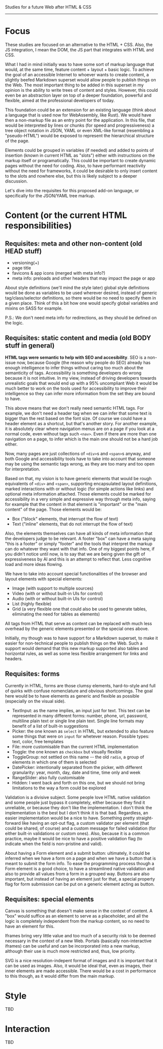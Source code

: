 Studies for a future Web after HTML &amp; CSS

---
# Focus

These studies are focused on an alternative to the HTML + CSS. Also, the JS integration, I mean the DOM, the JS part that integrates with HTML and CSS.

What I had in mind initially was to have some sort of markup language that would, at the same time, feature content + layout + basic logic. To achieve the goal of an accessible Internet to whoever wants to create content, a slightly beefed Markdown superset would allow people to publish things on the Web. The most important thing to be added in this superset in my opinion is the ability to write trees of content and styles. However, this could even be an abstraction layer on top of a deeper foundation, powerful and flexible, aimed at the professional developers of today.

This foundation could be an extension for an existing language (think about a language that is used now for WebAssembly, like Rust). We would have then a non-markup file as an entry point for the application. In this file, that would be interpreted by lines or chunks (for speed and progressiveness) a tree object notation in JSON, YAML or even XML-like format (resembling a "pseudo-HTML") would be exposed to represent the hierarchical structure of the page.

Elements could be grouped in variables (if needed) and added to points of insertion (known in current HTML as "slots") either with instructions on the markup itself or programatically. This could be important to create dynamic pages without the need for coding. Also, to have performant reactivity without the need for frameworks, it could be desirable to only insert content to the slots and nowhere else, but this is likely subject to a deeper discussion.

Let's dive into the requisites for this proposed add-on language, or specifically for the JSON/YAML tree markup.


# Content (or the current HTML responsibilities)

## Requisites: meta and other non-content (old HEAD stuff)

- versioning(+)
- page title
- favicons & app icons (merged with meta info?)
- meta info: preloads and other headers that may impact the page or app

About style definitions (we'll mind the style later) global style definitions would be done as variables to be used wherever desired, instead of generic tag/class/selector definitions, so there would be no need to specify them in a given place. Think of this a bit how one would specify global variables and mixins on SASS for example.

P.S.: We don't need meta info for redirections, as they should be defined on the logic.

## Requisites: static content and media (old BODY stuff in general)

**HTML tags were semantic to help with SEO and accesibility**. SEO is a non-issue now, because Google (the reason why people do SEO) already has enough intelligence to infer things without caring too much about the semanticity of tags. Accessibility is something developers do wrong because it is not intuitive. In my view, instead of driving developers towards unrealistic goals that would end up with a 95% uncompliant Web it would be much better to work on the tools used for accessibility to improve their intelligence so they can infer more information from the set they are bound to have.

This above means that we don't really need semantic HTML tags. For example, we don't need a header tag when we can infer that some text is bigger than the rest based on the font size. Of course we could have a header element as a shortcut, but that's another story. For another example, it is absolutely clear where navigation menus are on a page if you look at a normal code, even without tags such `<nav>`. Even if there are more than one navigation on a page, to infer which is the main one should not be a hard job either.

Now, many pages are just collections of `<div>`s and `<span>`s anyway, and both Google and accessibility tools have to take into account that someone may be using the semantic tags wrong, as they are too many and too open for interpretation.

Based on that, my vision is to have generic elements that would be rough equivalents of `<div>` and `<span>`, supporting encapsulated layout definitions, marked interactions with or without logic (for simple actions like links) and optional meta information attached. Those elements could be marked for accessibility in a very simple and expressive way through meta info, saying for example that the content in that element is "important" or the "main content" of the page. Those elements would be:
- Box ("block" elements, that interrupt the flow of text)
- Text ("inline" elements, that do not interrupt the flow of text)

Also, the elements themselves can have all kinds of meta information that the developers judge to be relevant. A footer "box" can have a meta saying "this is a footer" or simply "footer" and the tools that interpret the markup can do whatever they want with that info. One of my biggest points here, if you didn't notice until now, is to say that we are being given the gift of expressiveness by AI and this is an attempt to reflect that. Less cognitive load and more ideas flowing.

We have to take into account special functionalities of the browser and layout elements with special elements:
- Image (with support to multiple sources)
- Video (with or without built-in UIs for control)
- Audio (with or without built-in UIs for control)
- List (highly flexible)
- Grid (a very flexible one that could also be used to generate tables, eliminating the need for tables as elements)

All tags from HTML that serve as content can be replaced with much less overhead by the generic elements presented or the special ones above.

Initially, my though was to have support for a Markdown superset, to make it easier for non-technical people to publish things on the Web. Such a support would demand that this new markup supported also tables and horizontal rules, as well as some less flexible arrangement for links and headers.

## Requisites: forms

Currently in HTML, forms are those clumsy elements, hard-to-style and full of quirks with confuse nomenclature and obvious shortcomings. The goal here would be to have elements as generic and flexible as possible (especially on the visual side).

- TextInput: as the name implies, an input just for text. This text can be represented in many different forms: number, phone, url, password, multiline plain text or single line plain text. Single line formats may benefit of a list of built-in suggestions
- Picker: the one known as `select` in HTML, but extended to also feature some things that were on `input` for whetever reason. Possible types: text, color, free templates
- File: more customisable than the current HTML implementation
- Toggle: the one known as `checkbox` but visually flexible
- ToggleGroup: not settled on this name -- the old `radio`, a group of elements in which one of them is selected
- DatePicker: intentionally separated from the picker, with different granularity: year, month, day, date and time, time only and week
- RangeSlider: also fully customisable
- Hidden: I went back and forth on this one, but we should not bring limitations to the way a form could be explored

Validation is a divisive subject. Some people love HTML native validation and some people just bypass it completely, either because they find it unreliable, or because they don't like the implementation. I don't think the implementation is the best but I don't think it is that bad. Regardless, an easier implementation would be a nice to have. Something pretty straight-forward like having an opt-out flag, a custom validator per element (that could be shared, of course) and a custom message for failed validation (for either built-in validations or custom ones). Also, because it is a common practice, maybe it would be nice to have a positive validation flag (to indicate when the field is non-pristine and valid).

About having a Form element and a submit button: ultimately, it could be inferred when we have a form on a page and when we have a button that is meant to submit the form info. To ease the programming process though a Form element is a good choice, to have a streamlined native validation and also to provide all values from a form in a grouped way. Buttons are also important, but instead of having an element just for that, a special property flag for form submission can be put on a generic element acting as button.

## Requisites: special elements

Canvas is something that doesn't make sense in the context of content. A "box" would suffice as an element to serve as a placeholder, and all the logic is completely independent from the markup content, so no need to have an element for this.

Iframes bring very little value and too much of a security risk to be deemed necessary in the context of a new Web. Portals (basically non-interactive iframes) can be useful and can be incorporated into a new markup, although their use is much more restricted and, thus, low priority.

SVG is a nice resolution-indepent format of images and it is important that it can be used as images. Also, it would be ideal that, even as images, their inner elements are made accessible. There would be a cost in performance to this though, as it would differ from the main markup.

# Style

TBD

# Interaction

TBD